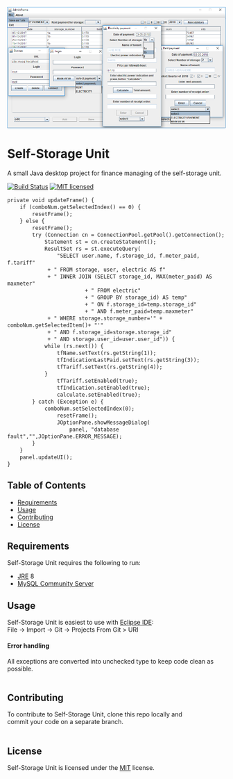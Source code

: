 ![Alt text](usage.png)

Self-Storage Unit
=================
A small Java desktop project for finance managing of the self-storage unit. 
 
[![Build Status](https://travis-ci.org/babroval/self-storage-unit.svg?branch=master)](https://travis-ci.org/babroval/self-storage-unit)
[![MIT licensed](https://img.shields.io/badge/license-MIT-blue.svg)](https://github.com/babroval/self-storage-unit/blob/master/LICENSE)
```
private void updateFrame() {
	if (comboNum.getSelectedIndex() == 0) {
		resetFrame();
	} else {
		resetFrame();
		try (Connection cn = ConnectionPool.getPool().getConnection();
			Statement st = cn.createStatement();
			ResultSet rs = st.executeQuery(
				"SELECT user.name, f.storage_id, f.meter_paid, f.tariff"
			 + " FROM storage, user, electric AS f"
			 + " INNER JOIN (SELECT storage_id, MAX(meter_paid) AS maxmeter"
					 	 + " FROM electric"
					 	 + " GROUP BY storage_id) AS temp"
					 	 + " ON f.storage_id=temp.storage_id"
					 	 + " AND f.meter_paid=temp.maxmeter"
			 + " WHERE storage.storage_number='" + comboNum.getSelectedItem()+ "'"
			 + " AND f.storage_id=storage.storage_id"
			 + " AND storage.user_id=user.user_id")) {
			while (rs.next()) {
				tfName.setText(rs.getString(1));
				tfIndicationLastPaid.setText(rs.getString(3));
				tfTariff.setText(rs.getString(4));
			}
				tfTariff.setEnabled(true);
				tfIndication.setEnabled(true);
				calculate.setEnabled(true);
		} catch (Exception e) {
			comboNum.setSelectedIndex(0);
				resetFrame();
				JOptionPane.showMessageDialog(
					panel, "database fault","",JOptionPane.ERROR_MESSAGE);
		}
	}
	panel.updateUI();
}
```

Table of Contents
-----------------
  * [Requirements](#requirements)
  * [Usage](#usage)
  * [Contributing](#contributing)
  * [License](#license)  


Requirements
------------
Self-Storage Unit requires the following to run:
  * [JRE][jre] 8
  * [MySQL Community Server][mysql]  


Usage
-----
Self-Storage Unit is easiest to use with [Eclipse IDE][eclipse]:  
File -> Import -> Git -> Projects From Git > URI

#### Error handling
All exceptions are converted into unchecked type to
keep code clean as possible.
<br/>
<br/>

Contributing
------------
To contribute to Self-Storage Unit, clone this repo locally and  
commit your code on a separate branch.
<br/>
<br/>

License
-------
Self-Storage Unit is licensed under the [MIT][mit] license.  

[jre]: http://www.oracle.com/technetwork/java/javase/downloads/
[mysql]: https://dev.mysql.com/downloads/mysql/
[eclipse]: https://www.eclipse.org/downloads/
[mit]: https://github.com/babroval/self-storage-unit/blob/master/LICENSE/

